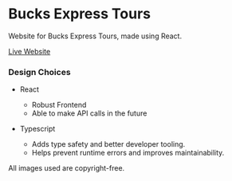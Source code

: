 # Bucks Express Tours
Website for Bucks Express Tours, made using React.

[Live Website](bucksexpresstours.com)

### Design Choices
- React
    - Robust Frontend
    - Able to make API calls in the future

- Typescript
    - Adds type safety and better developer tooling.
    - Helps prevent runtime errors and improves maintainability.

All images used are copyright-free.